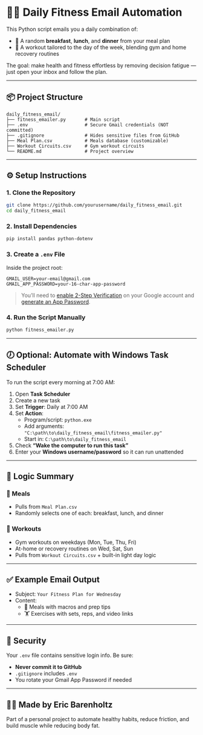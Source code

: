 # 🏋️‍♂️ Daily Fitness Email Automation

This Python script emails you a daily combination of:

- 🥣 A random **breakfast**, **lunch**, and **dinner** from your meal plan
- 💪 A workout tailored to the day of the week, blending gym and home recovery routines

The goal: make health and fitness effortless by removing decision fatigue — just open your inbox and follow the plan.

---

## 📦 Project Structure

```
daily_fitness_email/
├── fitness_emailer.py       # Main script
├── .env                     # Secure Gmail credentials (NOT committed)
├── .gitignore               # Hides sensitive files from GitHub
├── Meal Plan.csv            # Meals database (customizable)
├── Workout Circuits.csv     # Gym workout circuits
└── README.md                # Project overview
```

---

## ⚙️ Setup Instructions

### 1. Clone the Repository

```bash
git clone https://github.com/yourusername/daily_fitness_email.git
cd daily_fitness_email
```

### 2. Install Dependencies

```bash
pip install pandas python-dotenv
```

### 3. Create a `.env` File

Inside the project root:

```env
GMAIL_USER=your-email@gmail.com
GMAIL_APP_PASSWORD=your-16-char-app-password
```

> You’ll need to [enable 2-Step Verification](https://myaccount.google.com/security) on your Google account and [generate an App Password](https://myaccount.google.com/apppasswords).

### 4. Run the Script Manually

```bash
python fitness_emailer.py
```

---

## 🕖 Optional: Automate with Windows Task Scheduler

To run the script every morning at 7:00 AM:

1. Open **Task Scheduler**
2. Create a new task
3. Set **Trigger**: Daily at 7:00 AM
4. Set **Action**:
   - Program/script: `python.exe`
   - Add arguments: `"C:\path\to\daily_fitness_email\fitness_emailer.py"`
   - Start in: `C:\path\to\daily_fitness_email`
5. Check **“Wake the computer to run this task”**
6. Enter your **Windows username/password** so it can run unattended

---

## 🧠 Logic Summary

### 🥗 Meals
- Pulls from `Meal Plan.csv`
- Randomly selects one of each: breakfast, lunch, and dinner

### 🏃 Workouts
- Gym workouts on weekdays (Mon, Tue, Thu, Fri)
- At-home or recovery routines on Wed, Sat, Sun
- Pulls from `Workout Circuits.csv` + built-in light day logic

---

## ✅ Example Email Output

- Subject: `Your Fitness Plan for Wednesday`
- Content:
  - 🥣 Meals with macros and prep tips
  - 🏋️ Exercises with sets, reps, and video links

---

## 🔐 Security

Your `.env` file contains sensitive login info. Be sure:
- **Never commit it to GitHub**
- `.gitignore` includes `.env`
- You rotate your Gmail App Password if needed

---

## 🙋‍♂️ Made by Eric Barenholtz

Part of a personal project to automate healthy habits, reduce friction, and build muscle while reducing body fat.
